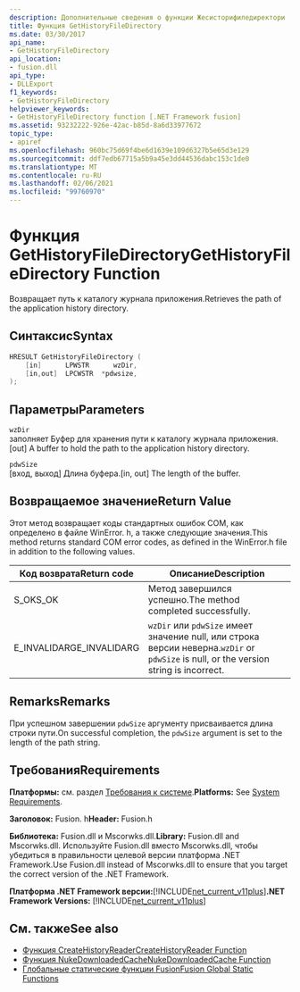 ```yaml
---
description: Дополнительные сведения о функции Жесисторифиледиректори
title: Функция GetHistoryFileDirectory
ms.date: 03/30/2017
api_name:
- GetHistoryFileDirectory
api_location:
- fusion.dll
api_type:
- DLLExport
f1_keywords:
- GetHistoryFileDirectory
helpviewer_keywords:
- GetHistoryFileDirectory function [.NET Framework fusion]
ms.assetid: 93232222-926e-42ac-b85d-8a6d33977672
topic_type:
- apiref
ms.openlocfilehash: 960bc75d69f4be6d1639e109d6327b5e65d3e129
ms.sourcegitcommit: ddf7edb67715a5b9a45e3dd44536dabc153c1de0
ms.translationtype: MT
ms.contentlocale: ru-RU
ms.lasthandoff: 02/06/2021
ms.locfileid: "99760970"
---
```

# <a name="gethistoryfiledirectory-function"></a><span data-ttu-id="b61e1-103">Функция GetHistoryFileDirectory</span><span class="sxs-lookup"><span data-stu-id="b61e1-103">GetHistoryFileDirectory Function</span></span>

<span data-ttu-id="b61e1-104">Возвращает путь к каталогу журнала приложения.</span><span class="sxs-lookup"><span data-stu-id="b61e1-104">Retrieves the path of the application history directory.</span></span>  
  
## <a name="syntax"></a><span data-ttu-id="b61e1-105">Синтаксис</span><span class="sxs-lookup"><span data-stu-id="b61e1-105">Syntax</span></span>  
  
```cpp  
HRESULT GetHistoryFileDirectory (  
    [in]      LPWSTR      wzDir,  
    [in,out]  LPCWSTR  *pdwsize,  
);  
```  
  
## <a name="parameters"></a><span data-ttu-id="b61e1-106">Параметры</span><span class="sxs-lookup"><span data-stu-id="b61e1-106">Parameters</span></span>  

 `wzDir`  
 <span data-ttu-id="b61e1-107">заполняет Буфер для хранения пути к каталогу журнала приложения.</span><span class="sxs-lookup"><span data-stu-id="b61e1-107">[out] A buffer to hold the path to the application history directory.</span></span>  
  
 `pdwSize`  
 <span data-ttu-id="b61e1-108">[вход, выход] Длина буфера.</span><span class="sxs-lookup"><span data-stu-id="b61e1-108">[in, out] The length of the buffer.</span></span>  
  
## <a name="return-value"></a><span data-ttu-id="b61e1-109">Возвращаемое значение</span><span class="sxs-lookup"><span data-stu-id="b61e1-109">Return Value</span></span>  

 <span data-ttu-id="b61e1-110">Этот метод возвращает коды стандартных ошибок COM, как определено в файле WinError. h, а также следующие значения.</span><span class="sxs-lookup"><span data-stu-id="b61e1-110">This method returns standard COM error codes, as defined in the WinError.h file in addition to the following values.</span></span>  
  
|<span data-ttu-id="b61e1-111">Код возврата</span><span class="sxs-lookup"><span data-stu-id="b61e1-111">Return code</span></span>|<span data-ttu-id="b61e1-112">Описание</span><span class="sxs-lookup"><span data-stu-id="b61e1-112">Description</span></span>|  
|-----------------|-----------------|  
|<span data-ttu-id="b61e1-113">S_OK</span><span class="sxs-lookup"><span data-stu-id="b61e1-113">S_OK</span></span>|<span data-ttu-id="b61e1-114">Метод завершился успешно.</span><span class="sxs-lookup"><span data-stu-id="b61e1-114">The method completed successfully.</span></span>|  
|<span data-ttu-id="b61e1-115">E_INVALIDARG</span><span class="sxs-lookup"><span data-stu-id="b61e1-115">E_INVALIDARG</span></span>|<span data-ttu-id="b61e1-116">`wzDir` или `pdwSize` имеет значение null, или строка версии неверна.</span><span class="sxs-lookup"><span data-stu-id="b61e1-116">`wzDir` or `pdwSize` is null, or the version string is incorrect.</span></span>|  
  
## <a name="remarks"></a><span data-ttu-id="b61e1-117">Remarks</span><span class="sxs-lookup"><span data-stu-id="b61e1-117">Remarks</span></span>  

 <span data-ttu-id="b61e1-118">При успешном завершении `pdwSize` аргументу присваивается длина строки пути.</span><span class="sxs-lookup"><span data-stu-id="b61e1-118">On successful completion, the `pdwSize` argument is set to the length of the path string.</span></span>  
  
## <a name="requirements"></a><span data-ttu-id="b61e1-119">Требования</span><span class="sxs-lookup"><span data-stu-id="b61e1-119">Requirements</span></span>  

 <span data-ttu-id="b61e1-120">**Платформы:** см. раздел [Требования к системе](../../get-started/system-requirements.md).</span><span class="sxs-lookup"><span data-stu-id="b61e1-120">**Platforms:** See [System Requirements](../../get-started/system-requirements.md).</span></span>  
  
 <span data-ttu-id="b61e1-121">**Заголовок:** Fusion. h</span><span class="sxs-lookup"><span data-stu-id="b61e1-121">**Header:** Fusion.h</span></span>  
  
 <span data-ttu-id="b61e1-122">**Библиотека:** Fusion.dll и Mscorwks.dll.</span><span class="sxs-lookup"><span data-stu-id="b61e1-122">**Library:** Fusion.dll and Mscorwks.dll.</span></span> <span data-ttu-id="b61e1-123">Используйте Fusion.dll вместо Mscorwks.dll, чтобы убедиться в правильности целевой версии платформа .NET Framework.</span><span class="sxs-lookup"><span data-stu-id="b61e1-123">Use Fusion.dll instead of Mscorwks.dll to ensure that you target the correct version of the .NET Framework.</span></span>  
  
 <span data-ttu-id="b61e1-124">**Платформа .NET Framework версии:**[!INCLUDE[net_current_v11plus](../../../../includes/net-current-v11plus-md.md)]</span><span class="sxs-lookup"><span data-stu-id="b61e1-124">**.NET Framework Versions:** [!INCLUDE[net_current_v11plus](../../../../includes/net-current-v11plus-md.md)]</span></span>  
  
## <a name="see-also"></a><span data-ttu-id="b61e1-125">См. также</span><span class="sxs-lookup"><span data-stu-id="b61e1-125">See also</span></span>

- [<span data-ttu-id="b61e1-126">Функция CreateHistoryReader</span><span class="sxs-lookup"><span data-stu-id="b61e1-126">CreateHistoryReader Function</span></span>](createhistoryreader-function.md)
- [<span data-ttu-id="b61e1-127">Функция NukeDownloadedCache</span><span class="sxs-lookup"><span data-stu-id="b61e1-127">NukeDownloadedCache Function</span></span>](nukedownloadedcache-function.md)
- [<span data-ttu-id="b61e1-128">Глобальные статические функции Fusion</span><span class="sxs-lookup"><span data-stu-id="b61e1-128">Fusion Global Static Functions</span></span>](fusion-global-static-functions.md)
